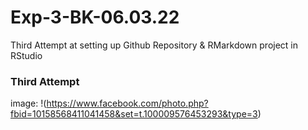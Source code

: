 # Exp-3-BK-06.03.22
Third Attempt at setting up Github Repository &amp; RMarkdown project in RStudio
### Third Attempt
image: !(https://www.facebook.com/photo.php?fbid=10158568411041458&set=t.100009576453293&type=3)
